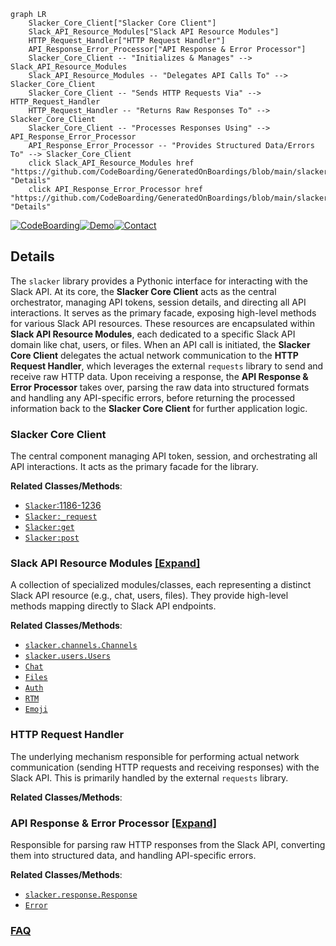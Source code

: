 ```mermaid
graph LR
    Slacker_Core_Client["Slacker Core Client"]
    Slack_API_Resource_Modules["Slack API Resource Modules"]
    HTTP_Request_Handler["HTTP Request Handler"]
    API_Response_Error_Processor["API Response & Error Processor"]
    Slacker_Core_Client -- "Initializes & Manages" --> Slack_API_Resource_Modules
    Slack_API_Resource_Modules -- "Delegates API Calls To" --> Slacker_Core_Client
    Slacker_Core_Client -- "Sends HTTP Requests Via" --> HTTP_Request_Handler
    HTTP_Request_Handler -- "Returns Raw Responses To" --> Slacker_Core_Client
    Slacker_Core_Client -- "Processes Responses Using" --> API_Response_Error_Processor
    API_Response_Error_Processor -- "Provides Structured Data/Errors To" --> Slacker_Core_Client
    click Slack_API_Resource_Modules href "https://github.com/CodeBoarding/GeneratedOnBoardings/blob/main/slacker/Slack_API_Resource_Modules.md" "Details"
    click API_Response_Error_Processor href "https://github.com/CodeBoarding/GeneratedOnBoardings/blob/main/slacker/API_Response_Error_Processor.md" "Details"
```

[![CodeBoarding](https://img.shields.io/badge/Generated%20by-CodeBoarding-9cf?style=flat-square)](https://github.com/CodeBoarding/GeneratedOnBoardings)[![Demo](https://img.shields.io/badge/Try%20our-Demo-blue?style=flat-square)](https://www.codeboarding.org/demo)[![Contact](https://img.shields.io/badge/Contact%20us%20-%20contact@codeboarding.org-lightgrey?style=flat-square)](mailto:contact@codeboarding.org)

## Details

The `slacker` library provides a Pythonic interface for interacting with the Slack API. At its core, the **Slacker Core Client** acts as the central orchestrator, managing API tokens, session details, and directing all API interactions. It serves as the primary facade, exposing high-level methods for various Slack API resources. These resources are encapsulated within **Slack API Resource Modules**, each dedicated to a specific Slack API domain like chat, users, or files. When an API call is initiated, the **Slacker Core Client** delegates the actual network communication to the **HTTP Request Handler**, which leverages the external `requests` library to send and receive raw HTTP data. Upon receiving a response, the **API Response & Error Processor** takes over, parsing the raw data into structured formats and handling any API-specific errors, before returning the processed information back to the **Slacker Core Client** for further application logic.

### Slacker Core Client
The central component managing API token, session, and orchestrating all API interactions. It acts as the primary facade for the library.


**Related Classes/Methods**:

- <a href="https://github.com/os/slacker/blob/master/slacker/__init__.py#L1186-L1236" target="_blank" rel="noopener noreferrer">`Slacker`:1186-1236</a>
- <a href="https://github.com/os/slacker/blob/master/slacker/__init__.py" target="_blank" rel="noopener noreferrer">`Slacker:_request`</a>
- <a href="https://github.com/os/slacker/blob/master/slacker/__init__.py" target="_blank" rel="noopener noreferrer">`Slacker:get`</a>
- <a href="https://github.com/os/slacker/blob/master/slacker/__init__.py" target="_blank" rel="noopener noreferrer">`Slacker:post`</a>


### Slack API Resource Modules [[Expand]](./Slack_API_Resource_Modules.md)
A collection of specialized modules/classes, each representing a distinct Slack API resource (e.g., chat, users, files). They provide high-level methods mapping directly to Slack API endpoints.


**Related Classes/Methods**:

- <a href="https://github.com/os/slacker/blob/master/slacker/channels.py" target="_blank" rel="noopener noreferrer">`slacker.channels.Channels`</a>
- <a href="https://github.com/os/slacker/blob/master/slacker/users.py" target="_blank" rel="noopener noreferrer">`slacker.users.Users`</a>
- <a href="https://github.com/os/slacker/blob/master/slacker/__init__.py" target="_blank" rel="noopener noreferrer">`Chat`</a>
- <a href="https://github.com/os/slacker/blob/master/slacker/__init__.py" target="_blank" rel="noopener noreferrer">`Files`</a>
- <a href="https://github.com/os/slacker/blob/master/slacker/__init__.py" target="_blank" rel="noopener noreferrer">`Auth`</a>
- <a href="https://github.com/os/slacker/blob/master/slacker/__init__.py" target="_blank" rel="noopener noreferrer">`RTM`</a>
- <a href="https://github.com/os/slacker/blob/master/slacker/__init__.py" target="_blank" rel="noopener noreferrer">`Emoji`</a>


### HTTP Request Handler
The underlying mechanism responsible for performing actual network communication (sending HTTP requests and receiving responses) with the Slack API. This is primarily handled by the external `requests` library.


**Related Classes/Methods**:



### API Response & Error Processor [[Expand]](./API_Response_Error_Processor.md)
Responsible for parsing raw HTTP responses from the Slack API, converting them into structured data, and handling API-specific errors.


**Related Classes/Methods**:

- <a href="https://github.com/os/slacker/blob/master/slacker/response.py" target="_blank" rel="noopener noreferrer">`slacker.response.Response`</a>
- <a href="https://github.com/os/slacker/blob/master/slacker/__init__.py" target="_blank" rel="noopener noreferrer">`Error`</a>




### [FAQ](https://github.com/CodeBoarding/GeneratedOnBoardings/tree/main?tab=readme-ov-file#faq)
